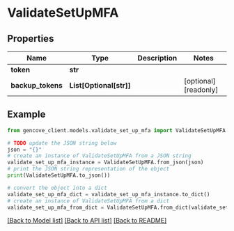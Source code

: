# ValidateSetUpMFA


## Properties

Name | Type | Description | Notes
------------ | ------------- | ------------- | -------------
**token** | **str** |  |
**backup_tokens** | **List[Optional[str]]** |  | [optional] [readonly]

## Example

```python
from gencove_client.models.validate_set_up_mfa import ValidateSetUpMFA

# TODO update the JSON string below
json = "{}"
# create an instance of ValidateSetUpMFA from a JSON string
validate_set_up_mfa_instance = ValidateSetUpMFA.from_json(json)
# print the JSON string representation of the object
print(ValidateSetUpMFA.to_json())

# convert the object into a dict
validate_set_up_mfa_dict = validate_set_up_mfa_instance.to_dict()
# create an instance of ValidateSetUpMFA from a dict
validate_set_up_mfa_from_dict = ValidateSetUpMFA.from_dict(validate_set_up_mfa_dict)
```
[[Back to Model list]](../README.md#documentation-for-models) [[Back to API list]](../README.md#documentation-for-api-endpoints) [[Back to README]](../README.md)
